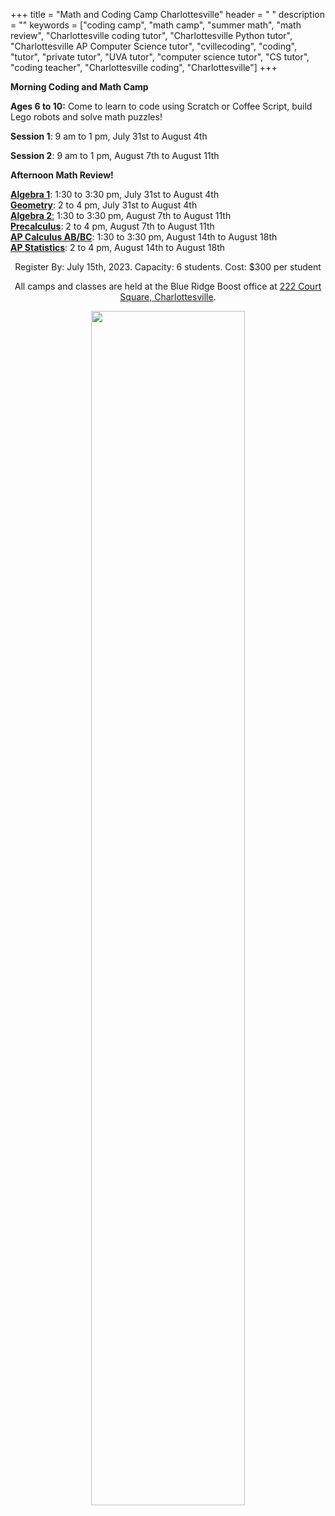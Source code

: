 +++
title = "Math and Coding Camp Charlottesville"
header = " "
description = ""
keywords = ["coding camp", "math camp", "summer math",  "math review", "Charlottesville coding tutor", "Charlottesville Python tutor", "Charlottesville AP Computer Science tutor", "cvillecoding", "coding", "tutor", "private tutor", "UVA tutor", "computer science tutor", "CS tutor", "coding teacher", "Charlottesville coding", "Charlottesville"]
+++
 

<div class="container">

<div class="row">

<p></p>


<div class="row">
<div class="col-sm-4" align="left">
<b>Morning Coding and Math Camp</b>
<p></p>

**Ages 6 to 10:** Come to learn to code using Scratch or Coffee Script, build Lego robots and solve math puzzles! 

**Session 1**: 9 am to 1 pm, July 31st to August 4th 

**Session 2**: 9 am to 1 pm, August 7th to August 11th 

</div>


<div class="col-sm-6" align="left">
<b>Afternoon Math Review!</b><br>
<p></p>

<a href="/algebra1"><b>Algebra 1</b></a>: 1:30 to 3:30 pm, July 31st to August 4th <br>
<a href="/geometry"><b>Geometry</b></a>: 2 to 4 pm, July 31st to August 4th <br>
<a href="/algebra2"><b>Algebra 2</b>:</a> 1:30 to 3:30 pm, August 7th to August 11th <br>
<a href="/precalc"><b>Precalculus</b></a>: 2 to 4 pm, August 7th to August 11th <br> 
<a href="/calc"><b>AP Calculus AB/BC</b></a>: 1:30 to 3:30 pm, August 14th to August 18th <br>
<a href="/stats"><b>AP Statistics</b></a>: 2 to 4 pm, August 14th to August 18th
<p>

</p>

</div>

<p></p>



<div class="row">
<div class="col-md-9" align="center">

<p></p>
<div class="lightnote">
Register By: July 15th, 2023. Capacity: 6 students. Cost: $300 per student <br>
</div>

<p>

</p></p>

<div class="hanging">All camps and classes are held at the Blue Ridge Boost office at <a href="https://www.google.com/maps/place/222+Court+Square,+Charlottesville,+VA+22902/@38.0310664,-78.4791609,17z/data=!3m1!4b1!4m5!3m4!1s0x89b38627a3559ba7:0x8f9b07d311b4dd9b!8m2!3d38.0310622!4d-78.4769669">222 Court Square, Charlottesville</a>. </div>

<p></p>
<p>
<img src="/images/coding.png" width=70%">
</div>
</div>

</div>
<p>
</p>



